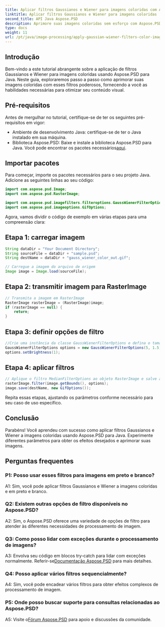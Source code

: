 ```yaml
---
title: Aplicar filtros Gaussianos e Wiener para imagens coloridas com Aspose.PSD para Java
linktitle: Aplicar filtros Gaussianos e Wiener para imagens coloridas
second_title: API Java Aspose.PSD
description: Aprimore suas imagens coloridas sem esforço com Aspose.PSD para Java. Aprenda a aplicar filtros Gaussianos e Wiener passo a passo para obter resultados visuais impressionantes.
type: docs
weight: 11
url: /pt/java/image-processing/apply-gaussian-wiener-filters-color-image/
---
```

## Introdução

Bem-vindo a este tutorial abrangente sobre a aplicação de filtros Gaussianos e Wiener para imagens coloridas usando Aspose.PSD para Java. Neste guia, exploraremos passo a passo como aprimorar suas imagens coloridas com esses filtros poderosos, fornecendo a você as habilidades necessárias para otimizar seu conteúdo visual.

## Pré-requisitos

Antes de mergulhar no tutorial, certifique-se de ter os seguintes pré-requisitos em vigor:

- Ambiente de desenvolvimento Java: certifique-se de ter o Java instalado em sua máquina.
-  Biblioteca Aspose.PSD: Baixe e instale a biblioteca Aspose.PSD para Java. Você pode encontrar os pacotes necessários[aqui](https://releases.aspose.com/psd/java/).

## Importar pacotes

Para começar, importe os pacotes necessários para o seu projeto Java. Adicione as seguintes linhas ao seu código:

```java
import com.aspose.psd.Image;
import com.aspose.psd.RasterImage;

import com.aspose.psd.imagefilters.filteroptions.GaussWienerFilterOptions;
import com.aspose.psd.imageoptions.GifOptions;
```

Agora, vamos dividir o código de exemplo em várias etapas para uma compreensão clara:

## Etapa 1: carregar imagem

```java
String dataDir = "Your Document Directory";
String sourceFile = dataDir + "sample.psd";
String destName = dataDir + "gauss_wiener_color_out.gif";

// Carregue a imagem do arquivo de origem
Image image = Image.load(sourceFile);
```

## Etapa 2: transmitir imagem para RasterImage

```java
// Transmita a imagem em RasterImage
RasterImage rasterImage = (RasterImage)image;
if (rasterImage == null) {
    return;
}
```

## Etapa 3: definir opções de filtro

```java
//Crie uma instância da classe GaussWienerFilterOptions e defina o tamanho do raio e o valor suave.
GaussWienerFilterOptions options = new GaussWienerFilterOptions(5, 1.5);
options.setBrightness(1);
```

## Etapa 4: aplicar filtros

```java
// Aplique o filtro MedianFilterOptions ao objeto RasterImage e salve a imagem resultante
rasterImage.filter(image.getBounds(), options);
image.save(destName, new GifOptions());
```

Repita essas etapas, ajustando os parâmetros conforme necessário para seu caso de uso específico.

## Conclusão

Parabéns! Você aprendeu com sucesso como aplicar filtros Gaussianos e Wiener a imagens coloridas usando Aspose.PSD para Java. Experimente diferentes parâmetros para obter os efeitos desejados e aprimorar suas imagens.

## Perguntas frequentes

### P1: Posso usar esses filtros para imagens em preto e branco?

A1: Sim, você pode aplicar filtros Gaussianos e Wiener a imagens coloridas e em preto e branco.

### Q2: Existem outras opções de filtro disponíveis no Aspose.PSD?

A2: Sim, o Aspose.PSD oferece uma variedade de opções de filtro para atender às diferentes necessidades de processamento de imagem.

### Q3: Como posso lidar com exceções durante o processamento de imagens?

 A3: Envolva seu código em blocos try-catch para lidar com exceções normalmente. Referir-se[Documentação Aspose.PSD](https://reference.aspose.com/psd/java/) para mais detalhes.

### Q4: Posso aplicar vários filtros sequencialmente?

A4: Sim, você pode encadear vários filtros para obter efeitos complexos de processamento de imagem.

### P5: Onde posso buscar suporte para consultas relacionadas ao Aspose.PSD?

 A5: Visite o[Fórum Aspose.PSD](https://forum.aspose.com/c/psd/34) para apoio e discussões da comunidade.